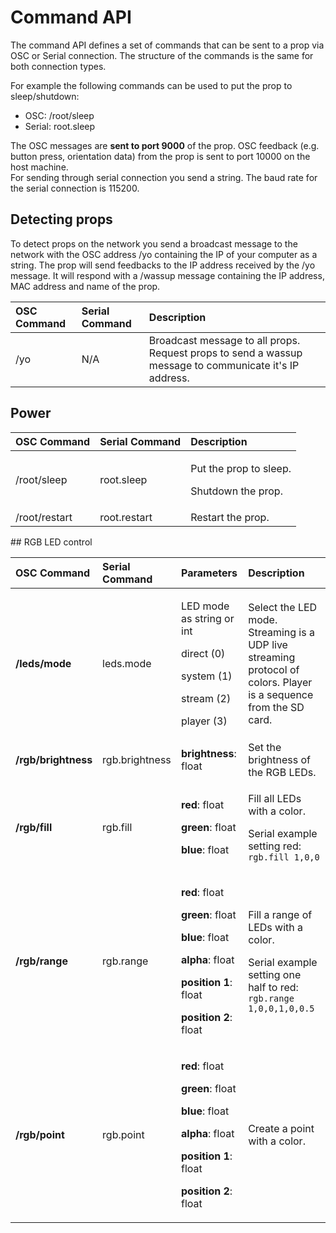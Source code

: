 # Command API

The command API defines a set of commands that can be sent to a prop via OSC or Serial connection. The structure of the commands is the same for both connection types.

For example the following commands can be used to put the prop to sleep/shutdown:

* OSC: /root/sleep 
* Serial: root.sleep 

The OSC messages are **sent to port 9000** of the prop. OSC feedback \(e.g. button press, orientation data\) from the prop is sent to port 10000 on the host machine.  
For sending through serial connection you send a string. The baud rate for the serial connection is 115200.

## Detecting props

To detect props on the network you send a broadcast message to the network with the OSC address /yo containing the IP of your computer as a string. The prop will send feedbacks to the IP address received by the /yo message. It will respond with a /wassup message containing the IP address, MAC address and name of the prop. 

| OSC Command | Serial Command | Description |
| :--- | :--- | :--- |
| /yo  | N/A | Broadcast message to all props. Request props to send a wassup message to communicate it's IP address. |

## Power

<table>
  <thead>
    <tr>
      <th style="text-align:left">OSC Command</th>
      <th style="text-align:left">Serial Command</th>
      <th style="text-align:left">Description</th>
    </tr>
  </thead>
  <tbody>
    <tr>
      <td style="text-align:left">/root/sleep</td>
      <td style="text-align:left">root.sleep</td>
      <td style="text-align:left">
        <p>Put the prop to sleep.</p>
        <p>Shutdown the prop.</p>
      </td>
    </tr>
    <tr>
      <td style="text-align:left">/root/restart</td>
      <td style="text-align:left">root.restart</td>
      <td style="text-align:left">Restart the prop.</td>
    </tr>
  </tbody>
</table>## RGB LED control

<table>
  <thead>
    <tr>
      <th style="text-align:left">OSC Command</th>
      <th style="text-align:left">Serial Command</th>
      <th style="text-align:left">Parameters</th>
      <th style="text-align:left">Description</th>
    </tr>
  </thead>
  <tbody>
    <tr>
      <td style="text-align:left"><b>/leds/mode</b>
      </td>
      <td style="text-align:left">leds.mode</td>
      <td style="text-align:left">
        <p>LED mode as string or int</p>
        <p>direct (0)</p>
        <p>system (1)</p>
        <p>stream (2)</p>
        <p>player (3)</p>
      </td>
      <td style="text-align:left">Select the LED mode. Streaming is a UDP live streaming protocol of colors.
        Player is a sequence from the SD card.</td>
    </tr>
    <tr>
      <td style="text-align:left"><b>/rgb/brightness</b>
      </td>
      <td style="text-align:left">rgb.brightness</td>
      <td style="text-align:left"><b>brightness</b>: float</td>
      <td style="text-align:left">Set the brightness of the RGB LEDs.</td>
    </tr>
    <tr>
      <td style="text-align:left"><b>/rgb/fill</b>
      </td>
      <td style="text-align:left">rgb.fill</td>
      <td style="text-align:left">
        <p><b>red</b>: float</p>
        <p><b>green</b>: float</p>
        <p><b>blue</b>: float</p>
      </td>
      <td style="text-align:left">
        <p>Fill all LEDs with a color.</p>
        <p>Serial example setting red:
          <br /><code>rgb.fill 1,0,0</code>
        </p>
      </td>
    </tr>
    <tr>
      <td style="text-align:left"><b>/rgb/range</b>
      </td>
      <td style="text-align:left">rgb.range</td>
      <td style="text-align:left">
        <p><b>red</b>: float</p>
        <p><b>green</b>: float</p>
        <p><b>blue</b>: float</p>
        <p><b>alpha</b>: float</p>
        <p><b>position 1</b>: float</p>
        <p><b>position 2</b>: float</p>
      </td>
      <td style="text-align:left">
        <p>Fill a range of LEDs with a color.</p>
        <p>Serial example setting one half to red:
          <br /><code>rgb.range 1,0,0,1,0,0.5</code>
        </p>
      </td>
    </tr>
    <tr>
      <td style="text-align:left"><b>/rgb/point</b>
      </td>
      <td style="text-align:left">rgb.point</td>
      <td style="text-align:left">
        <p><b>red</b>: float</p>
        <p><b>green</b>: float</p>
        <p><b>blue</b>: float</p>
        <p><b>alpha</b>: float</p>
        <p><b>position 1</b>: float</p>
        <p><b>position 2</b>: float</p>
      </td>
      <td style="text-align:left">Create a point with a color.</td>
    </tr>
  </tbody>
</table>